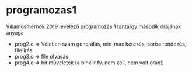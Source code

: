 # programozas1
Villamosmérnök 2019 levelező programozás 1 tantárgy második órájának anyaga

  * prog2.c => Véletlen szám generálás, min-max keresés, sorba rendezés, file írás
  * prog3.c => file olvasás
  * prog4.c => bit műveletek (a binkiir fv. nem kell, nem volt órán!)
